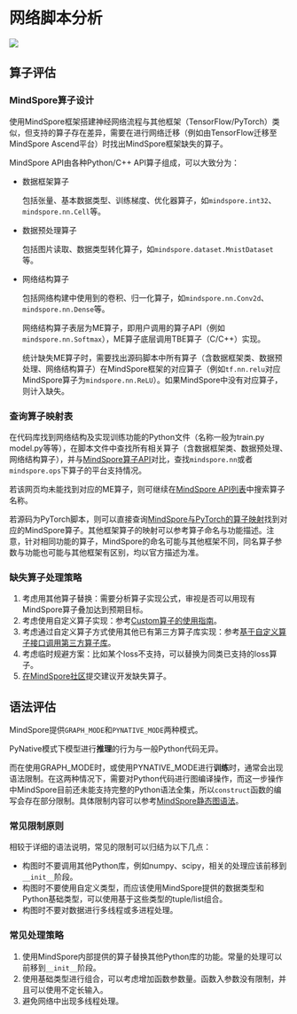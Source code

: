# 网络脚本分析

<a href="https://gitee.com/mindspore/docs/blob/r1.8/docs/mindspore/source_zh_cn/migration_guide/script_analysis.md" target="_blank"><img src="https://mindspore-website.obs.cn-north-4.myhuaweicloud.com/website-images/r1.8/resource/_static/logo_source.png"></a>

## 算子评估

### MindSpore算子设计

使用MindSpore框架搭建神经网络流程与其他框架（TensorFlow/PyTorch）类似，但支持的算子存在差异，需要在进行网络迁移（例如由TensorFlow迁移至MindSpore Ascend平台）时找出MindSpore框架缺失的算子。

MindSpore API由各种Python/C++ API算子组成，可以大致分为：

- 数据框架算子

  包括张量、基本数据类型、训练梯度、优化器算子，如`mindspore.int32`、`mindspore.nn.Cell`等。

- 数据预处理算子

  包括图片读取、数据类型转化算子，如`mindspore.dataset.MnistDataset`等。

- 网络结构算子

  包括网络构建中使用到的卷积、归一化算子，如`mindspore.nn.Conv2d`、`mindspore.nn.Dense`等。

  网络结构算子表层为ME算子，即用户调用的算子API（例如`mindspore.nn.Softmax`），ME算子底层调用TBE算子（C/C++）实现。

  统计缺失ME算子时，需要找出源码脚本中所有算子（含数据框架类、数据预处理、网络结构算子）在MindSpore框架的对应算子（例如`tf.nn.relu`对应MindSpore算子为`mindspore.nn.ReLU`）。如果MindSpore中没有对应算子，则计入缺失。

### 查询算子映射表

在代码库找到网络结构及实现训练功能的Python文件（名称一般为train.py model.py等等），在脚本文件中查找所有相关算子（含数据框架类、数据预处理、网络结构算子），并与[MindSpore算子API](https://www.mindspore.cn/docs/zh-CN/r1.8/note/operator_list_ms.html)对比，查找`mindspore.nn`或者`mindspore.ops`下算子的平台支持情况。

若该网页均未能找到对应的ME算子，则可继续在[MindSpore API列表](https://www.mindspore.cn/docs/zh-CN/r1.8/index.html)中搜索算子名称。

若源码为PyTorch脚本，则可以直接查询[MindSpore与PyTorch的算子映射](https://www.mindspore.cn/docs/zh-CN/r1.8/note/api_mapping/pytorch_api_mapping.html)找到对应的MindSpore算子。其他框架算子的映射可以参考算子命名与功能描述。注意，针对相同功能的算子，MindSpore的命名可能与其他框架不同，同名算子参数与功能也可能与其他框架有区别，均以官方描述为准。

### 缺失算子处理策略

1. 考虑用其他算子替换：需要分析算子实现公式，审视是否可以用现有MindSpore算子叠加达到预期目标。
2. 考虑使用自定义算子实现：参考[Custom算子的使用指南](https://www.mindspore.cn/tutorials/experts/zh-CN/r1.8/operation/op_custom.html)。
3. 考虑通过自定义算子方式使用其他已有第三方算子库实现：参考[基于自定义算子接口调用第三方算子库](https://www.mindspore.cn/docs/zh-CN/r1.8/migration_guide/use_third_party_op.html)。
4. 考虑临时规避方案：比如某个loss不支持，可以替换为同类已支持的loss算子。
5. [在MindSpore社区](https://gitee.com/mindspore/mindspore/issues)提交建议开发缺失算子。

## 语法评估

MindSpore提供`GRAPH_MODE`和`PYNATIVE_MODE`两种模式。

PyNative模式下模型进行**推理**的行为与一般Python代码无异。

而在使用GRAPH_MODE时，或使用PYNATIVE_MODE进行**训练**时，通常会出现语法限制。在这两种情况下，需要对Python代码进行图编译操作，而这一步操作中MindSpore目前还未能支持完整的Python语法全集，所以`construct`函数的编写会存在部分限制。具体限制内容可以参考[MindSpore静态图语法](https://www.mindspore.cn/docs/zh-CN/r1.8/note/static_graph_syntax_support.html)。

### 常见限制原则

相较于详细的语法说明，常见的限制可以归结为以下几点：

- 构图时不要调用其他Python库，例如numpy、scipy，相关的处理应该前移到`__init__`阶段。
- 构图时不要使用自定义类型，而应该使用MindSpore提供的数据类型和Python基础类型，可以使用基于这些类型的tuple/list组合。
- 构图时不要对数据进行多线程或多进程处理。

### 常见处理策略

1. 使用MindSpore内部提供的算子替换其他Python库的功能。常量的处理可以前移到`__init__`阶段。
2. 使用基础类型进行组合，可以考虑增加函数参数量。函数入参数没有限制，并且可以使用不定长输入。
3. 避免网络中出现多线程处理。
